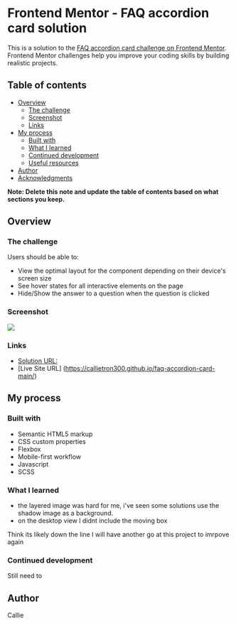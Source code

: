 # Frontend Mentor - FAQ accordion card solution

This is a solution to the [FAQ accordion card challenge on Frontend Mentor](https://www.frontendmentor.io/challenges/faq-accordion-card-XlyjD0Oam). Frontend Mentor challenges help you improve your coding skills by building realistic projects.

## Table of contents

- [Overview](#overview)
  - [The challenge](#the-challenge)
  - [Screenshot](#screenshot)
  - [Links](#links)
- [My process](#my-process)
  - [Built with](#built-with)
  - [What I learned](#what-i-learned)
  - [Continued development](#continued-development)
  - [Useful resources](#useful-resources)
- [Author](#author)
- [Acknowledgments](#acknowledgments)

**Note: Delete this note and update the table of contents based on what sections you keep.**

## Overview

### The challenge

Users should be able to:

- View the optimal layout for the component depending on their device's screen size
- See hover states for all interactive elements on the page
- Hide/Show the answer to a question when the question is clicked

### Screenshot

![](./screenshot.jpg)

### Links

- [Solution URL:](https://www.frontendmentor.io/challenges/faq-accordion-card-XlyjD0Oam/hub)
- [Live Site URL] (https://callietron300.github.io/faq-accordion-card-main/)

## My process

### Built with

- Semantic HTML5 markup
- CSS custom properties
- Flexbox
- Mobile-first workflow
- Javascript
- SCSS

### What I learned

- the layered image was hard for me, i've seen some solutions use the shadow image as a background. 
- on the desktop view I didnt include the moving box

Think its likely down the line I will have another go at this project to imrpove again

### Continued development

Still need to

## Author

Callie
